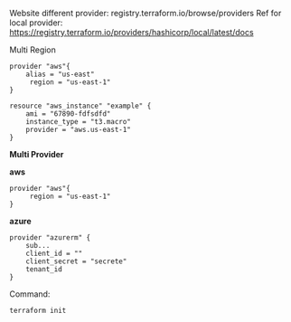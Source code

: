 Website different provider: registry.terraform.io/browse/providers
Ref for local provider: https://registry.terraform.io/providers/hashicorp/local/latest/docs

Multi Region

```
provider "aws"{
	alias = "us-east"
     region = "us-east-1"
}

resource "aws_instance" "example" {
	ami = "67890-fdfsdfd"
	instance_type = "t3.macro"
	provider = "aws.us-east-1"
}

```


**Multi Provider**

**aws**

```
provider "aws"{
     region = "us-east-1"
}
```

**azure**

```
provider "azurerm" {
	sub...
	client_id = ""
	client_secret = "secrete"
	tenant_id
}

```


Command: 

```
terraform init 
```



